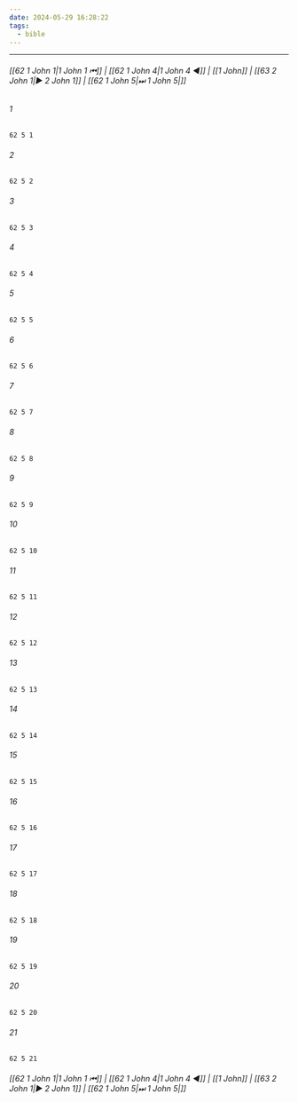 ```yaml
---
date: 2024-05-29 16:28:22
tags:
  - bible
---
```

___

###### [[62 1 John 1|1 John 1 ⏮]] | [[62 1 John 4|1 John 4 ◀]] | [[1 John]] | [[63 2 John 1|▶ 2 John 1]] | [[62 1 John 5|⏭ 1 John 5|]]

###### 1
``` verse
62 5 1 
```
###### 2
``` verse
62 5 2 
```
###### 3
``` verse
62 5 3 
```
###### 4
``` verse
62 5 4 
```
###### 5
``` verse
62 5 5 
```
###### 6
``` verse
62 5 6 
```
###### 7
``` verse
62 5 7 
```
###### 8
``` verse
62 5 8 
```
###### 9
``` verse
62 5 9 
```
###### 10
``` verse
62 5 10 
```
###### 11
``` verse
62 5 11 
```
###### 12
``` verse
62 5 12 
```
###### 13
``` verse
62 5 13 
```
###### 14
``` verse
62 5 14 
```
###### 15
``` verse
62 5 15 
```
###### 16
``` verse
62 5 16 
```
###### 17
``` verse
62 5 17 
```
###### 18
``` verse
62 5 18 
```
###### 19
``` verse
62 5 19 
```
###### 20
``` verse
62 5 20 
```
###### 21
``` verse
62 5 21 
```

###### [[62 1 John 1|1 John 1 ⏮]] | [[62 1 John 4|1 John 4 ◀]] | [[1 John]] | [[63 2 John 1|▶ 2 John 1]] | [[62 1 John 5|⏭ 1 John 5|]]

